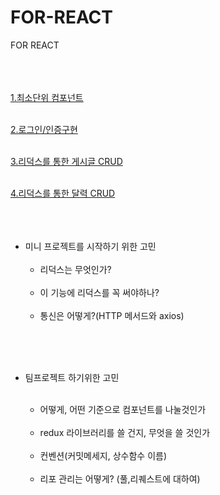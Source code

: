 # FOR-REACT
FOR REACT<br/><br/><br/><br/>

 [1.최소단위 컴포넌트](Minimumunit-Component.md)<br/><br/>


[2.로그인/인증구현](LOGIN.md)<br/><br/>


[3.리덕스를 통한 게시글 CRUD](Post.md)<br/><br/>


[4.리덕스를 통한 달력 CRUD](Calender.md)<br/><br/><br/><br/>

* 미니 프로젝트를 시작하기 위한 고민<br/><br/>
    * 리덕스는 무엇인가? <br/><br/>
    * 이 기능에 리덕스를 꼭 써야하나?<br/><br/>
    * 통신은 어떻게?(HTTP 메서드와 axios)<br/><br/>


<br/><br/>
* 팀프로젝트 하기위한 고민<br/><br/>

   *  어떻게, 어떤 기준으로 컴포넌트를 나눌것인가<br/><br/>
   *   redux 라이브러리를 쓸 건지, 무엇을 쓸 것인가<br/><br/>
   *  컨벤션(커밋메세지, 상수함수 이름)<br/><br/>
   *    리포 관리는 어떻게? (풀,리퀘스트에 대하여)<br/><br/>



